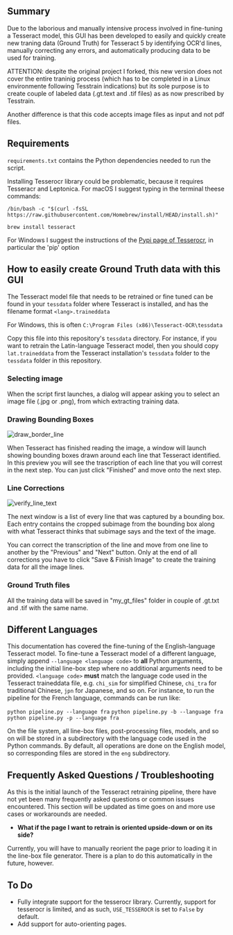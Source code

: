 
## Summary

Due to the laborious and manually intensive process involved in fine-tuning a Tesseract model, this GUI has been developed to easily and quickly create new traning data (Ground Truth) for Tesseract 5 by identifying OCR'd lines, manually correcting any errors, and automatically producing data to be used for training.

ATTENTION: despite the original project I forked, this new version does not cover the entire traninig process (which has to be completed in a Linux environmente following Tesstrain indications) but its sole purpose is to create couple of labeled data (.gt.text and .tif files) as as now prescribed by Tesstrain.

Another difference is that this code accepts image files as input and not pdf files.

## Requirements

`requirements.txt` contains the Python dependencies needed to run the script.

Installing Tesserocr library could be problematic, because it requires Tesseracr and Leptonica.
For macOS I suggest typing in the terminal theese commands:

```
/bin/bash -c "$(curl -fsSL https://raw.githubusercontent.com/Homebrew/install/HEAD/install.sh)"

```
```
brew install tesseract
```

For Windows I suggest the instructions of the [Pypi page of Tesserocr](https://pypi.org/project/tesserocr/), in particular the 'pip' option


## How to easily create Ground Truth data with this GUI

The Tesseract model file that needs to be retrained or fine tuned can be found in your `tessdata` folder where Tesseract is installed, and has the filename format `<lang>.traineddata`

For Windows, this is often `C:\Program Files (x86)\Tesseract-OCR\tessdata`

Copy this file into this repository's `tessdata` directory. For instance, if you want to retrain the Latin-language Tesseract model, then you should copy `lat.traineddata` from the Tesseract installation's `tessdata` folder to the `tessdata` folder in this repository.


### Selecting image

When the script first launches, a dialog will appear asking you to select an image file (.jpg or .png), from which extracting training data.


### Drawing Bounding Boxes

![draw_border_line](https://github.com/user-attachments/assets/b590cfb4-e110-46a9-af63-51292044077a)


When Tesseract has finished reading the image, a window will launch showing bounding boxes drawn around each line that Tesseract identified. In this preview you will see the trascription of each line that you will correst in the next step. You can just click "Finished" and move onto the next step.


### Line Corrections


![verify_line_text](https://github.com/user-attachments/assets/3c0cf9da-3b64-4065-a32a-549da1cd4c84)


The next window is a list of every line that was captured by a bounding box. Each entry contains the cropped subimage from the bounding box along with what Tesseract thinks that subimage says and the text of the image.

You can correct the transcription of the line and move from one line to another by the "Previous" and "Next" button. Only at the end of all corrections you have to click "Save & Finish Image" to create the training data for all the image lines.


### Ground Truth files

All the training data will be saved in "my_gt_files" folder in couple of .gt.txt and .tif with the same name.


## Different Languages

This documentation has covered the fine-tuning of the English-language Tesseract model. To fine-tune a Tesseract model of a different language, simply append `--language <language code>` to **all** Python arguments, including the initial line-box step where no additional arguments need to be provided. `<language code>` **must** match the language code used in the Tesseract traineddata file, e.g. `chi_sim` for simplified Chinese, `chi_tra` for traditional Chinese, `jpn` for Japanese, and so on. For instance, to run the pipeline for the French language, commands can be run like:

`python pipeline.py --language fra`
`python pipeline.py -b --language fra`
`python pipeline.py -p --language fra`

On the file system, all line-box files, post-processing files, models, and so on will be stored in a subdirectory with the language code used in the Python commands. By default, all operations are done on the English model, so corresponding files are stored in the `eng` subdirectory.

## Frequently Asked Questions / Troubleshooting

As this is the initial launch of the Tesseract retraining pipeline, there have not yet been many frequently asked questions or common issues encountered. This section will be updated as time goes on and more use cases or workarounds are needed.

* **What if the page I want to retrain is oriented upside-down or on its side?**

Currently, you will have to manually reorient the page prior to loading it in the line-box file generator. There is a plan to do this automatically in the future, however.

## To Do

* Fully integrate support for the tesserocr library. Currently, support for tesserocr is limited, and as such, `USE_TESSEROCR` is set to `False` by default.
* Add support for auto-orienting pages.
